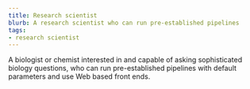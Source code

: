 ```yaml
---
title: Research scientist
blurb: A research scientist who can run pre-established pipelines
tags:
- research scientist
---
```

A biologist or chemist interested in and capable of asking sophisticated biology questions, who can run pre-established pipelines with default parameters and use Web based front ends.